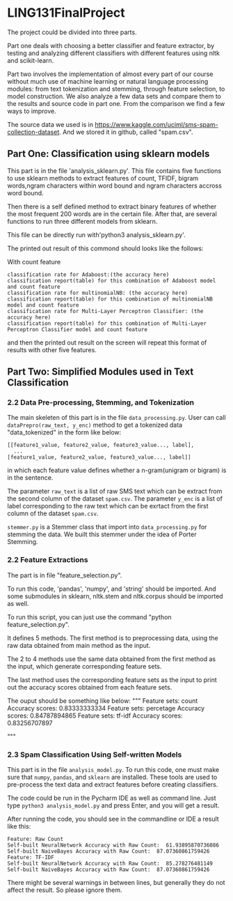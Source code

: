 # LING131FinalProject
The project could be divided into three parts.

Part one deals with choosing a better classifier and feature extractor, by testing and analyzing different classifiers with different features using nltk and scikit-learn.

Part two involves the implementation of almost every part of our course without much use of machine learning or natural language processing modules: from text tokenization and stemming, through feature selection, to model construction. We also analyze a few data sets and compare them to the results and source code in part one. From the comparison we find a few ways to improve.

The source data we used is in https://www.kaggle.com/uciml/sms-spam-collection-dataset. And we stored it in github, called "spam.csv". 


## Part One: Classification using sklearn models
This part is in the file 'analysis_sklearn.py'. This file contains five functions to use sklearn methods to extract features of count, TFIDF, bigram words,ngram characters within word bound and ngram characters accross word bound. 

Then there is a self defined method to extract binary features of whether the most frequent 200 words are in the certain file.
After that, are several functions to run three different models from sklearn.

This file can be directly run with'python3 analysis_sklearn.py'.

The printed out result of this commond should looks like the follows:

With count feature

    classification rate for Adaboost:(the accuracy here)
    classification report(table) for this combination of Adaboost model and count feature
    classification rate for multinomialNB: (the accuracy here)
    classification report(table) for this combination of multinomialNB model and count feature
    classification rate for Multi-Layer Perceptron Classifier: (the accuracy here)
    classification report(table) for this combination of Multi-Layer Perceptron Classifier model and count feature

and then the printed out result on the screen will repeat this format of results with other five features.


## Part Two: Simplified Modules used in Text Classification

### 2.2 Data Pre-processing, Stemming, and Tokenization 
The main skeleten of this part is in the file ```data_processing.py```. User can call ```dataPrepro(raw_text, y_enc)``` method to get a tokenized data "data_tokenized" in the form like below:
```text
[[feature1_value, feature2_value, feature3_value..., label],
  ...
[feature1_value, feature2_value, feature3_value..., label]]
```
in which each feature value defines whether a n-gram(unigram or bigram) is in the sentence.

The parameter ```raw_text``` is a list of raw SMS text which can be extract from the second column of the dataset ```spam.csv```.
The parameter ```y_enc``` is a list of label corresponding to the raw text which can be exrtact from the first column of the dataset ```spam.csv```. 

```stemmer.py``` is a Stemmer class that import into ```data_processing.py``` for stemming the data. We built this stemmer under the idea of Porter Stemming.


### 2.2 Feature Extractions

The part is in file "feature_selection.py". 

To run this code, 'pandas', 'numpy', and 'string' should be imported. And some submodules in sklearn, nltk.stem and nltk.corpus should be imported as well.

To run this script, you can just use the command "python feature_selection.py".

It defines 5 methods. The first method is to preprocessing data, using the raw data obtained from main method as the input.

The 2 to 4 methods use the same data obtained from the first method as the input, which generate corresponding feature sets.

The last method uses the corresponding feature sets as the input to print out the accuracy scores obtained from each feature sets.

The ouput should be something like below:
"""
Feature sets: count
Accuracy scores: 
0.83333333334
Feature sets: percetage
Accuracy scores: 
0.84787894865
Feature sets: tf-idf
Accuracy scores: 
0.83256707897

"""

### 2.3 Spam Classification Using Self-written Models

This part is in the file `analysis_model.py`. To run this code, one must make sure that `numpy`, `pandas`, and `sklearn` are installed. These tools are used to pre-process the text data and extract features before creating classifiers.

The code could be run in the Pycharm IDE as well as command line. Just type `python3 analysis_model.py` and press Enter, and you will get a result.

After running the code, you should see in the commandline or IDE a result like this:
```text
Feature: Raw Count
Self-built NeuralNetwork Accuracy with Raw Count:  61.93895870736086
Self-built NaiveBayes Accuracy with Raw Count:  87.07360861759426
Feature: TF-IDF
Self-built NeuralNetwork Accuracy with Raw Count:  85.278276481149
Self-built NaiveBayes Accuracy with Raw Count:  87.07360861759426
```
There might be several warnings in between lines, but generally they do not affect the result. So please ignore them.


